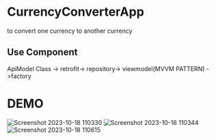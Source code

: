 # CurrencyConverterApp

to convert one currency to another currency

## Use Component

ApiModel Class -> retrofit-> repository-> viewmodel(MVVM PATTERN) ->factory

# DEMO


![Screenshot 2023-10-18 110330](https://github.com/ajaymaurya07/CurrencyConverterApp/assets/140266310/e503afac-f7e2-4ebc-979b-00c29324ff4d)
![Screenshot 2023-10-18 110344](https://github.com/ajaymaurya07/CurrencyConverterApp/assets/140266310/a4cd4be3-2811-47a3-87cc-abd1b813f172)
![Screenshot 2023-10-18 110615](https://github.com/ajaymaurya07/CurrencyConverterApp/assets/140266310/796c58bc-7776-42d4-86f0-a0b840365fe5)
